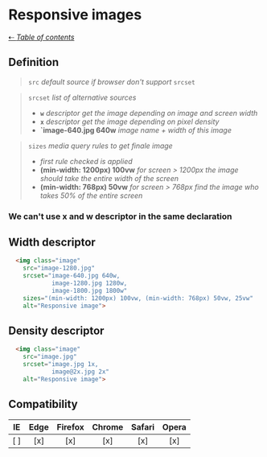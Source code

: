 # Responsive images

[&#8672; *Table of contents*](/helpCenter/)

## Definition

> `src` *default source if browser don't support* `srcset`


> `srcset` *list of alternative sources*
> - **`w`** *descriptor get the image depending on image and screen width*
> - **`x`** *descriptor get the image depending on pixel density*
> - **`image-640.jpg 640w** *image name + width of this image*


> `sizes` *media query rules to get finale image*
> - *first rule checked is applied*
> - **(min-width: 1200px) 100vw** *for screen > 1200px the image should take the entire width of the screen*
> - **(min-width: 768px) 50vw** *for screen > 768px find the image who takes 50% of the entire screen*

### We can't use x and w descriptor in the same declaration

## Width descriptor

```html
  <img class="image"
    src="image-1280.jpg"
    srcset="image-640.jpg 640w,
            image-1280.jpg 1280w,
            image-1800.jpg 1800w"
    sizes="(min-width: 1200px) 100vw, (min-width: 768px) 50vw, 25vw"
    alt="Responsive image">
```

## Density descriptor

```html
  <img class="image"
    src="image.jpg"
    srcset="image.jpg 1x,
            image@2x.jpg 2x"
    alt="Responsive image">
```

## Compatibility

| IE      | Edge    | Firefox | Chrome  | Safari  | Opera   |
| ------- |:-------:|:-------:|:-------:|:-------:|:-------:|
| [ ]     | [x]     | [x]     | [x]     | [x]     | [x]     |


